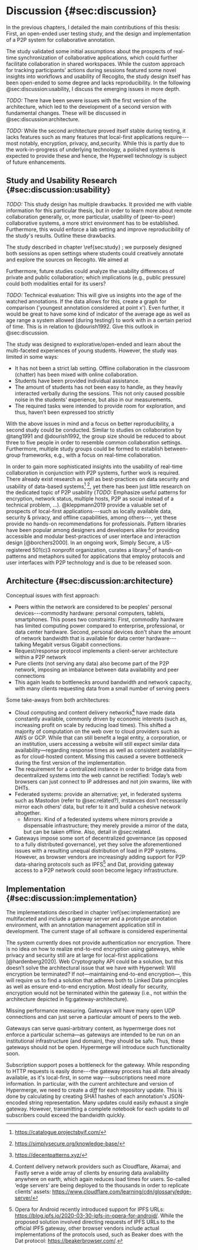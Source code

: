 # Discussion {#sec:discussion}

In the previous chapters, I detailed the main contributions of this thesis: First, an open-ended user testing study, and the design and implementation of a P2P system for collaborative annotation.

The study validated some initial assumptions about the prospects of real-time synchronization of collaborative applications, which could further facilitate collaboration in shared workspaces. While the custom approach for tracking participants' actions during sessions featured some novel insights into workflows and usability of Recogito, the study design itself has been open-ended to some degree and lacks reproducibility. In the following @sec:discussion:usability, I discuss the emerging issues in more depth.

_TODO:_ There have been severe issues with the first version of the architecture, which led to the development of a second version with fundamental changes. These will be discussed in @sec:discussion:architecture.

_TODO:_ While the second architecture proved itself stable during testing, it lacks features such as many features that local-first applications require---most notably, encryption, privacy, and,security. While this is partly due to the work-in-progress of underlying technology, a polished systems is expected to provide these and hence, the Hyperwell technology is subject of future enhancements.

## Study and Usability Research {#sec:discussion:usability}

_TODO:_ This study design has multiple drawbacks. It provided me with viable information for this particular thesis, but in order to learn more about remote collaboration generally, or, more particular, usability of (peer-to-peer) collaborative systems, a more strict environment has to be established. Furthermore, this would enforce a lab setting and improve reproducibility of the study's results. Outline these drawbacks.

The study described in chapter \ref{sec:study} ; we purposely designed both sessions as open settings where students could creatively annotate and explore the sources on Recogito. We aimed at

Furthermore, future studies could analyze the usability differences of private and public collaboration; which implications (e.g., public pressure) could both modalities entail for its users?

_TODO:_ Technical evaluation: This will give us insights into the age of the watched annotations. If the data allows for this, create a graph for comparison ('youngest annotation considered at point x'). Even further, it would be great to have some kind of indicator of the average age as well as age range a system allowed (during testing!) to work with in a certain period of time. This is in relation to @dourish1992. Give this outlook in @sec:discussion.

The study was designed to explorative/open-ended and learn about the multi-faceted experiences of young students. However, the study was limited in some ways:

* It has not been a strict lab setting. Offline collaboration in the classroom (chatter) has been mixed with online collaboration.
* Students have been provided individual assistance.
* The amount of students has not been easy to handle, as they heavily interacted verbally during the sessions. This not only caused possible noise in the students' experience, but also in our measurements.
* The required tasks were intended to provide room for exploration, and thus, haven’t been expressed too strictly

With the above issues in mind and a focus on better reproducibility, a second study could be conducted. Similar to studies on collaboration by @tang1991 and @dourish1992, the group size should be reduced to about three to five people in order to resemble common collaboration settings.  Furthermore, multiple study groups could be formed to establish between-group frameworks, e.g., with a focus on real-time collaboration.

In order to gain more sophisticated insights into the usability of real-time collaboration in conjunction with P2P systems, further work is required. There already exist research as well as best-practices on data security and usability of data-based systems[^if-library] [^simply-secure-kb], yet there has been just little research on the dedicated topic of P2P usability (_TODO:_ Emphasize useful patterns for encryption, network status, multiple hosts, P2P as social instead of a technical problem, ...). @kleppmann2019 provide a valuable set of prospects of local-first applications---such as locally available data, security & privacy, and offline capabilities, among others---, yet these provide no hands-on recommendations for professionals. Pattern libraries have been popular among designers and developers alike for providing accessible and modular best-practices of user interface and interaction design [@borchers2000]. In an ongoing work, Simply Secure, a US-registered 501(c)3 nonprofit organization, curates a library[^lots] of hands-on patterns and metaphors suited for applications that employ protocols and user interfaces with P2P technology and is due to be released soon.

[^if-library]: <https://catalogue.projectsbyif.com/>
[^simply-secure-kb]: <https://simplysecure.org/knowledge-base/>
[^lots]: <https://decentpatterns.xyz/>

## Architecture {#sec:discussion:architecture}

Conceptual issues with first approach:

* Peers within the network are considered to be peoples' personal devices---commodity hardware: personal computers, tablets, smartphones. This poses two constraints: First, commodity hardware has limited computing power compared to enterprise, professional, or data center hardware. Second, personal devices don't share the amount of network bandwidth that is available for data center hardware---talking Megabit versus Gigabit connections.
* Request/response protocol implements a client-server architecture within a P2P network
* Pure clients (not serving any data) also become part of the P2P network, imposing an imbalance between data availability and peer connections
* This again leads to bottlenecks around bandwidth and network capacity, with many clients requesting data from a small number of serving peers

Some take-aways from both architectures:

* Cloud computing and content delivery networks[^cloudflare-edge] have made data constantly available, commonly driven by economic interests (such as, increasing profit on scale by reducing load times). This shifted a majority of computation on the web over to cloud providers such as AWS or GCP. While that can still benefit a legal entity, a corporation, or an institution, users accessing a website will still expect similar data availability—regarding response times as well as consistent availability—as for cloud-hosted content. Missing this caused a severe bottleneck during the first version of the implementation.
* The requirement for a centralized instance in order to bridge data from decentralized systems into the web cannot be rectified: Today’s web browsers can just connect to IP addresses and not join swarms, like with DHTs.
* Federated systems: provide an alternative; yet, in federated systems such as Mastodon (refer to @sec:related?), instances don’t necessarily mirror each others’ data, but refer to it and build a cohesive network altogether.
	* Mirrors: Kind of a federated systems where mirrors provide a dispensable infrastructure; they merely provide a mirror of the data, but can be taken offline. Also, detail in @sec:related.
* Gateways impose some sort of decentralized governance (as opposed to a fully distributed governance), yet they solve the aforementioned issues with a resulting unequal distribution of load in P2P systems. However, as browser vendors are increasingly adding support for P2P data-sharing protocols such as IPFS[^ipfs-opera] and Dat, providing gateway access to a P2P network could soon become legacy infrastructure.

[^cloudflare-edge]: Content delivery network providers such as Cloudflare, Akamai, and Fastly serve a wide array of clients by ensuring data availability anywhere on earth, which again reduces load times for users. So-called ‘edge servers’ are being deployed to the thousands in order to replicate clients’ assets: <https://www.cloudflare.com/learning/cdn/glossary/edge-server/>
[^ipfs-opera]: Opera for Android recently introduced support for IPFS URLs: <https://blog.ipfs.io/2020-03-30-ipfs-in-opera-for-android/>. While the proposed solution involved directing requests of IPFS URLs to the official IPFS gateway, other browser vendors include actual implementations of the protocols used, such as Beaker does with the Dat protocol: <https://beakerbrowser.com/>.

## Implementation {#sec:discussion:implementation}

The implementations described in chapter \ref{sec:implementation} are multifaceted and include a gateway server and a prototype annotation environment, with an annotation management application still in development. The current stage of all software is considered experimental 

The system currently does not provide authentication nor encryption. There is no idea on how to realize end-to-end encryption using gateways, while privacy and security still are at large for local-first applications [@hardenberg2020]. Web Cryptography API could be a solution, but this doesn’t solve the architectural issue that we have with Hyperwell: Will encryption be terminated? If not—maintaining end-to-end encryption—, this will require us to find a solution that adheres both to Linked Data principles as well as ensure end-to-end encryption. Most ideally for security, encryption would not be terminated within the gateway (i.e., not within the architecture depicted in fig:gateway-architecture).

Missing performance measuring. Gateways will have many open UDP connections and can just serve a particular amount of peers to the web.

Gateways can serve quasi-arbitrary content, as hypermerge does not enforce a particular schema—as gateways are intended to be run on an institutional infrastructure (and domain), they should be safe. Thus, these gateways should not be open. Hypermerge will introduce such functionality soon.

Subscription support poses a bottleneck for the gateway. While responding to HTTP requests is easily done---the gateway process has all data already available, as it's local-first, in some way---subscriptions need more information. In particular, with the current architecture and version of Hypermerge, we need to create a _diff_ for each repository update. This is done by calculating by creating SHA1 hashes of each annotation's JSON-encoded string representation. Many updates could easily exhaust a single gateway. However, transmitting a complete notebook for each update to _all_ subscribers could exceed the bandwidth quickly.

